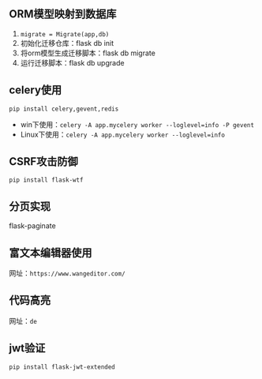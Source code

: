 ## ORM模型映射到数据库
1. `migrate = Migrate(app,db)`
2. 初始化迁移仓库：flask db init
3. 将orm模型生成迁移脚本：flask db migrate
4. 运行迁移脚本：flask db upgrade

## celery使用
`pip install celery,gevent,redis
`
- win下使用：`celery -A app.mycelery worker --loglevel=info -P gevent`
- Linux下使用：`celery -A app.mycelery worker --loglevel=info`

## CSRF攻击防御
`pip install flask-wtf`

## 分页实现
flask-paginate

## 富文本编辑器使用
网址：`https://www.wangeditor.com/`

## 代码高亮
网址：`de`

## jwt验证
`pip install flask-jwt-extended`
